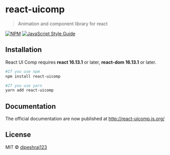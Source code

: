 # react-uicomp

> Animation and component library for react

[![NPM](https://img.shields.io/npm/v/react-uicomp.svg)](https://www.npmjs.com/package/react-uicomp) [![JavaScript Style Guide](https://img.shields.io/badge/code_style-standard-brightgreen.svg)](https://standardjs.com)

## Installation

React UI Comp requires **react 16.13.1** or later, **react-dom 16.13.1** or later.

```bash
#If you use npm
npm install react-uicomp

#If you use yarn
yarn add react-uicomp
```

## Documentation

The official documentation are now published at http://react-uicomp.js.org/

## License

MIT © [dipeshrai123](https://github.com/dipeshrai123)

